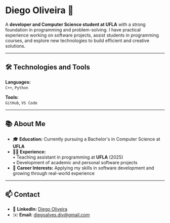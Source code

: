 # Diego Oliveira 👋

A **developer and Computer Science student at UFLA** with a strong foundation in programming and problem-solving. I have practical experience working on software projects, assist students in programming courses, and explore new technologies to build efficient and creative solutions.

---

## 🛠️ Technologies and Tools

**Languages:**  
`C++`, `Python`

**Tools:**  
`GitHub`, `VS Code`

---

## 📚 About Me

- 🎓 **Education:** Currently pursuing a Bachelor's in Computer Science at **UFLA**
- 🧑‍🏫 **Experience:**  
  • Teaching assistant in programming at **UFLA** (2025)  
  • Development of academic and personal software projects
- 🚀 **Career Interests:** Applying my skills in software development and growing through real-world experience

---

## 📫 Contact

- 🔗 **LinkedIn:** [Diego Oliveira](https://www.linkedin.com/in/diego-oliveira-2328bb277/)  
- ✉️ **Email:** [diegoalves.div@gmail.com](mailto:diegoalves.div@gmail.com)

